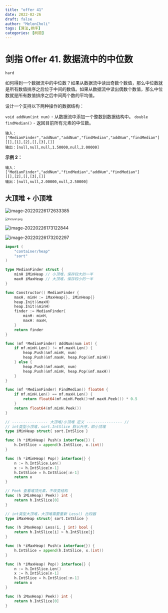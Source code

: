 ```yaml
---
title: "offer 41"
date: 2022-02-26
draft: false
author: "MelonCholi"
tags: [算法,排序]
categories: [刷题]
---
```


# 剑指 Offer 41. 数据流中的中位数

`hard`

如何得到一个数据流中的中位数？如果从数据流中读出奇数个数值，那么中位数就是所有数值排序之后位于中间的数值。如果从数据流中读出偶数个数值，那么中位数就是所有数值排序之后中间两个数的平均值。

设计一个支持以下两种操作的数据结构：

`void addNum(int num)` - 从数据流中添加一个整数到数据结构中。
`double findMedian()` - 返回目前所有元素的中位数。

```
输入：
["MedianFinder","addNum","addNum","findMedian","addNum","findMedian"]
[[],[1],[2],[],[3],[]]
输出：[null,null,null,1.50000,null,2.00000]
```

**示例 2：**

```
输入：
["MedianFinder","addNum","findMedian","addNum","findMedian"]
[[],[2],[],[3],[]]
输出：[null,null,2.00000,null,2.50000]
```

## 大顶堆 + 小顶堆

![image-20220226172633385](https://markdown-1303167219.cos.ap-shanghai.myqcloud.com/image-20220226172633385.png)

<img src="https://markdown-1303167219.cos.ap-shanghai.myqcloud.com/25837f1b195e56de20587a4ed97d9571463aa611789e768914638902add351f4-Picture1.png" alt="Picture1.png" style="zoom:57%;" />

![image-20220226173122844](https://markdown-1303167219.cos.ap-shanghai.myqcloud.com/image-20220226173122844.png)

![image-20220226173202297](https://markdown-1303167219.cos.ap-shanghai.myqcloud.com/image-20220226173202297.png)

```go
import (
	"container/heap"
	"sort"
)

type MedianFinder struct {
	minH iMinHeap // 小顶堆，保存较大的一半
	maxH iMaxHeap // 大顶堆，保存较小的一半
}

func Constructor() MedianFinder {
	maxH, minH := iMaxHeap{}, iMinHeap{}
	heap.Init(&maxH)
	heap.Init(&minH)
	finder := MedianFinder{
		minH: minH,
		maxH: maxH,
	}
	return finder
}

func (mf *MedianFinder) AddNum(num int) {
	if mf.minH.Len() != mf.maxH.Len() {
		heap.Push(&mf.minH, num)
		heap.Push(&mf.maxH, heap.Pop(&mf.minH))
	} else {
		heap.Push(&mf.maxH, num)
		heap.Push(&mf.minH, heap.Pop(&mf.maxH))
	}
}

func (mf *MedianFinder) FindMedian() float64 {
	if mf.minH.Len() == mf.maxH.Len() {
		return float64(mf.minH.Peek()+mf.maxH.Peek()) * 0.5
	}
	return float64(mf.minH.Peek())
}

// ---------------- 大顶堆/小顶堆 定义 ---------------- //
// int类型小顶堆，sort.IntSlice 默认升序，即小顶堆
type iMinHeap struct{ sort.IntSlice }

func (h *iMinHeap) Push(x interface{}) {
	h.IntSlice = append(h.IntSlice, x.(int))
}

func (h *iMinHeap) Pop() interface{} {
	n := h.IntSlice.Len()
	x := h.IntSlice[n-1]
	h.IntSlice = h.IntSlice[:n-1]
	return x
}

// Peek 查看堆顶元素，不改变结构
func (h iMinHeap) Peek() int {
	return h.IntSlice[0]
}

// int类型大顶堆，大顶堆需要重新 Less() 比较器
type iMaxHeap struct{ sort.IntSlice }

func (h iMaxHeap) Less(i, j int) bool {
	return h.IntSlice[i] > h.IntSlice[j]
}

func (h *iMaxHeap) Push(x interface{}) {
	h.IntSlice = append(h.IntSlice, x.(int))
}

func (h *iMaxHeap) Pop() interface{} {
	n := h.IntSlice.Len()
	x := h.IntSlice[n-1]
	h.IntSlice = h.IntSlice[:n-1]
	return x
}

func (h iMaxHeap) Peek() int {
	return h.IntSlice[0]
}
```

